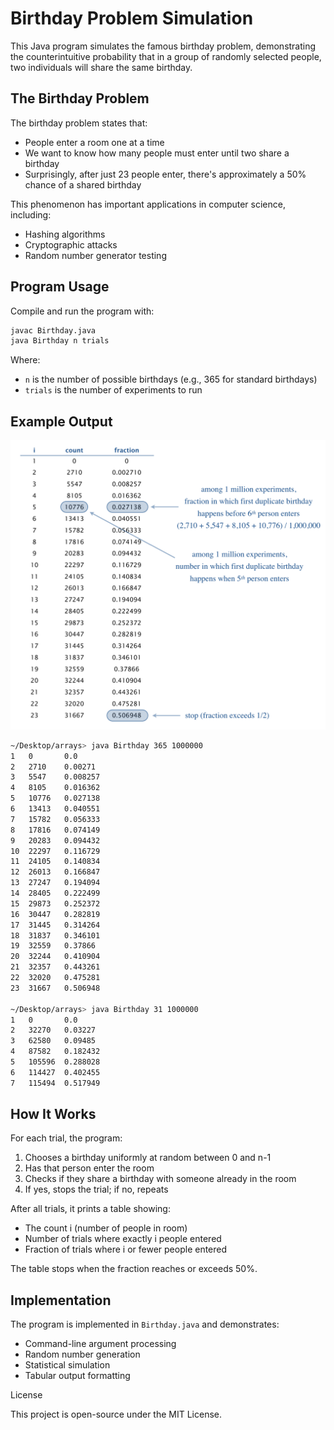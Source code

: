 # Birthday Problem Simulation

This Java program simulates the famous birthday problem, demonstrating the counterintuitive probability that in a group of randomly selected people, two individuals will share the same birthday.

## The Birthday Problem

The birthday problem states that:
- People enter a room one at a time
- We want to know how many people must enter until two share a birthday
- Surprisingly, after just 23 people enter, there's approximately a 50% chance of a shared birthday

This phenomenon has important applications in computer science, including:
- Hashing algorithms
- Cryptographic attacks
- Random number generator testing

## Program Usage

Compile and run the program with:
```bash
javac Birthday.java
java Birthday n trials
```

Where:
- `n` is the number of possible birthdays (e.g., 365 for standard birthdays)
- `trials` is the number of experiments to run

## Example Output

![Sample Output](birthday.png)

```bash
~/Desktop/arrays> java Birthday 365 1000000
1   0       0.0
2   2710    0.00271
3   5547    0.008257
4   8105    0.016362
5   10776   0.027138
6   13413   0.040551
7   15782   0.056333
8   17816   0.074149
9   20283   0.094432
10  22297   0.116729
11  24105   0.140834
12  26013   0.166847
13  27247   0.194094
14  28405   0.222499
15  29873   0.252372
16  30447   0.282819
17  31445   0.314264
18  31837   0.346101
19  32559   0.37866
20  32244   0.410904
21  32357   0.443261
22  32020   0.475281
23  31667   0.506948

~/Desktop/arrays> java Birthday 31 1000000
1   0       0.0
2   32270   0.03227
3   62580   0.09485
4   87582   0.182432
5   105596  0.288028
6   114427  0.402455
7   115494  0.517949
```

## How It Works

For each trial, the program:
1. Chooses a birthday uniformly at random between 0 and n-1
2. Has that person enter the room
3. Checks if they share a birthday with someone already in the room
4. If yes, stops the trial; if no, repeats

After all trials, it prints a table showing:
- The count i (number of people in room)
- Number of trials where exactly i people entered
- Fraction of trials where i or fewer people entered

The table stops when the fraction reaches or exceeds 50%.

## Implementation

The program is implemented in `Birthday.java` and demonstrates:
- Command-line argument processing
- Random number generation
- Statistical simulation
- Tabular output formatting




License

This project is open-source under the MIT License.
